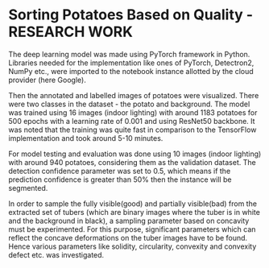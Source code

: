 # Sorting Potatoes Based on Quality - RESEARCH WORK

The deep learning model was made using PyTorch framework in Python. Libraries needed for the implementation like ones of PyTorch, Detectron2, NumPy etc., were imported to the notebook instance allotted by the cloud provider (here Google). 

Then the annotated and labelled images of potatoes were visualized. There were two classes in the dataset - the potato and background. The model was trained using 16 images (indoor lighting) with around 1183 potatoes for 500 epochs with a learning rate of 0.001 and using ResNet50 backbone. It was noted that the training was quite fast in comparison to the TensorFlow implementation and took around 5-10 minutes.  

For model testing and evaluation was done using 10 images (indoor lighting) with around 940 potatoes, considering them as the validation dataset. The detection confidence parameter was set to 0.5, which means if the prediction confidence is greater than 50% then the instance will be segmented. 

In order to sample the fully visible(good) and partially visible(bad) from the extracted set of tubers (which are binary images where the tuber is in white and the background in black), a sampling parameter based on concavity must be experimented. For this purpose, significant parameters which can reflect the concave deformations on the tuber images have to be found. Hence various parameters like solidity, circularity, convexity and convexity defect etc. was investigated. 
